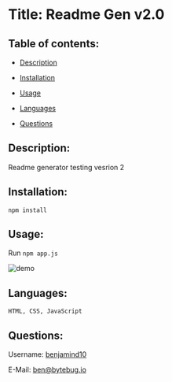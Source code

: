 
  # Title: Readme Gen v2.0 

  ## Table of contents:
  * [ Description ](#about)
  * [ Installation ](#installation)
  * [ Usage ](#usage)
  * [ Languages ](#languages)
  
  
  
  * [ Questions ](#questions)
  
  <a name="about"></a>
  ## Description:
  Readme generator testing vesrion 2

  <a name="installation"></a>
  ## Installation:
    npm install

  <a name="usage"></a>
  ## Usage:
  Run `npm app.js` 

  ![demo](../assets/images/demo.gif)
  
  <a name="languages"></a>
  ## Languages: 
    HTML, CSS, JavaScript
    

  
  
  
  
  

  <a name="questions"></a>
  ## Questions:
  Username: <a href=https://github.com/benjamind10>benjamind10</a>

  E-Mail: ben@bytebug.io


  